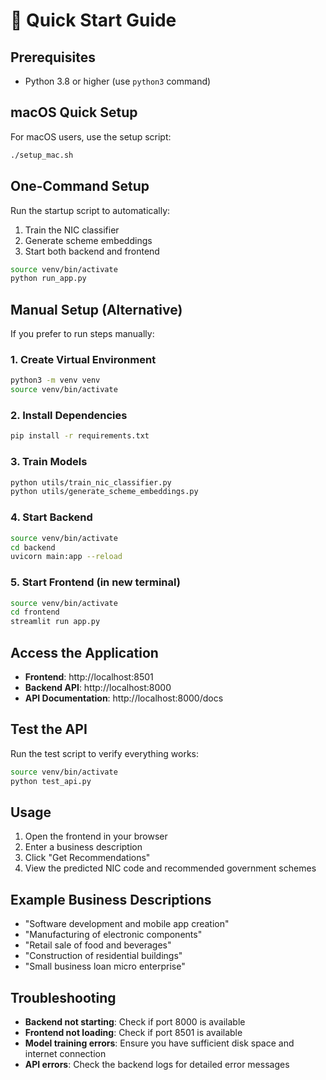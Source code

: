 # 🚀 Quick Start Guide

## Prerequisites

- Python 3.8 or higher (use `python3` command)

## macOS Quick Setup

For macOS users, use the setup script:
```bash
./setup_mac.sh
```

## One-Command Setup

Run the startup script to automatically:

1. Train the NIC classifier
2. Generate scheme embeddings
3. Start both backend and frontend

```bash
source venv/bin/activate
python run_app.py
```

## Manual Setup (Alternative)

If you prefer to run steps manually:

### 1. Create Virtual Environment

```bash
python3 -m venv venv
source venv/bin/activate
```

### 2. Install Dependencies

```bash
pip install -r requirements.txt
```

### 3. Train Models

```bash
python utils/train_nic_classifier.py
python utils/generate_scheme_embeddings.py
```

### 4. Start Backend

```bash
source venv/bin/activate
cd backend
uvicorn main:app --reload
```

### 5. Start Frontend (in new terminal)

```bash
source venv/bin/activate
cd frontend
streamlit run app.py
```

## Access the Application

- **Frontend**: http://localhost:8501
- **Backend API**: http://localhost:8000
- **API Documentation**: http://localhost:8000/docs

## Test the API

Run the test script to verify everything works:

```bash
source venv/bin/activate
python test_api.py
```

## Usage

1. Open the frontend in your browser
2. Enter a business description
3. Click "Get Recommendations"
4. View the predicted NIC code and recommended government schemes

## Example Business Descriptions

- "Software development and mobile app creation"
- "Manufacturing of electronic components"
- "Retail sale of food and beverages"
- "Construction of residential buildings"
- "Small business loan micro enterprise"

## Troubleshooting

- **Backend not starting**: Check if port 8000 is available
- **Frontend not loading**: Check if port 8501 is available
- **Model training errors**: Ensure you have sufficient disk space and internet connection
- **API errors**: Check the backend logs for detailed error messages
